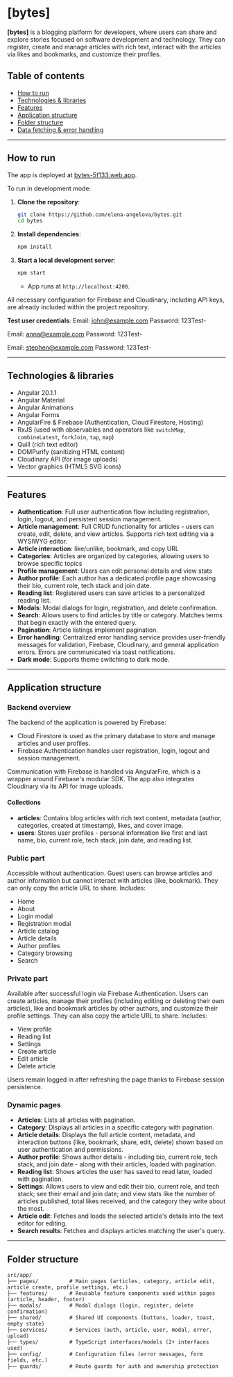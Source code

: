 # [bytes]

**[bytes]** is a blogging platform for developers, where users can share and explore stories focused on software development and technology. They can register, create and manage articles with rich text, interact with the articles via likes and bookmarks, and customize their profiles.

## Table of contents

- [How to run](#how-to-run)
- [Technologies & libraries](#technologies--libraries)
- [Features](#features)
- [Application structure](#project-structure)
- [Folder structure](#folder-structure)
- [Data fetching & error handling](#data-fetching--error-handling)

---

## How to run

The app is deployed at [bytes-5f133.web.app](https://bytes-5f133.web.app).

To run in development mode:

1. **Clone the repository**:

   ```bash
   git clone https://github.com/elena-angelova/bytes.git
   cd bytes
   ```

2. **Install dependencies**:

   ```bash
   npm install
   ```

3. **Start a local development server**:
   ```bash
   npm start
   ```
   - App runs at `http://localhost:4200`.

All necessary configuration for Firebase and Cloudinary, including API keys, are already included within the project repository.

**Test user credentials**:
Email: john@example.com
Password: 123Test-

Email: anna@example.com
Password: 123Test-

Email: stephen@example.com
Password: 123Test-

---

## Technologies & libraries

- Angular 20.1.1
- Angular Material
- Angular Animations
- Angular Forms
- AngularFire & Firebase (Authentication, Cloud Firestore, Hosting)
- RxJS (used with observables and operators like `switchMap`, `combineLatest`, `forkJoin`, `tap`, `map`)
- Quill (rich text editor)
- DOMPurify (sanitizing HTML content)
- Cloudinary API (for image uploads)
- Vector graphics (HTML5 SVG icons)

---

## Features

- **Authentication**: Full user authentication flow including registration, login, logout, and persistent session management.
- **Article management**: Full CRUD functionality for articles - users can create, edit, delete, and view articles. Supports rich text editing via a WYSIWYG editor.
- **Article interaction**: like/unlike, bookmark, and copy URL
- **Categories**: Articles are organized by categories, allowing users to browse specific topics
- **Profile management**: Users can edit personal details and view stats
- **Author profile**: Each author has a dedicated profile page showcasing their bio, current role, tech stack and join date.
- **Reading list**: Registered users can save articles to a personalized reading list.
- **Modals**: Modal dialogs for login, registration, and delete confirmation.
- **Search**: Allows users to find articles by title or category. Matches terms that begin exactly with the entered query.
- **Pagination**: Article listings implement pagination.
- **Error handling**: Centralized error handling service provides user-friendly messages for validation, Firebase, Cloudinary, and general application errors. Errors are communicated via toast notifications.
- **Dark mode**: Supports theme switching to dark mode.

---

## Application structure

### Backend overview

The backend of the application is powered by Firebase:

- Cloud Firestore is used as the primary database to store and manage articles and user profiles.
- Firebase Authentication handles user registration, login, logout and session management.

Communication with Firebase is handled via AngularFire, which is a wrapper around Firebase's modular SDK.
The app also integrates Cloudinary via its API for image uploads.

#### Collections

- **articles**: Contains blog articles with rich text content, metadata (author, categories, created at timestamp), likes, and cover image.
- **users**: Stores user profiles - personal information like first and last name, bio, current role, tech stack, join date, and reading list.

### Public part

Accessible without authentication. Guest users can browse articles and author information but cannot interact with articles (like, bookmark). They can only copy the article URL to share.
Includes:

- Home
- About
- Login modal
- Registration modal
- Article catalog
- Article details
- Author profiles
- Category browsing
- Search

### Private part

Available after successful login via Firebase Authentication. Users can create articles, manage their profiles (including editing or deleting their own articles), like and bookmark articles by other authors, and customize their profile settings. They can also copy the article URL to share.
Includes:

- View profile
- Reading list
- Settings
- Create article
- Edit article
- Delete article

Users remain logged in after refreshing the page thanks to Firebase session persistence.

### Dynamic pages

- **Articles**: Lists all articles with pagination.
- **Category**: Displays all articles in a specific category with pagination.
- **Article details**: Displays the full article content, metadata, and interaction buttons (like, bookmark, share, edit, delete) shown based on user authentication and permissions.
- **Author profile**: Shows author details - including bio, current role, tech stack, and join date - along with their articles, loaded with pagination.
- **Reading list**: Shows articles the user has saved to read later, loaded with pagination.
- **Settings**: Allows users to view and edit their bio, current role, and tech stack; see their email and join date; and view stats like the number of articles published, total likes received, and the category they write about the most.
- **Article edit**: Fetches and loads the selected article's details into the text editor for editing.
- **Search results**: Fetches and displays articles matching the user's query.

---

## Folder structure

```
src/app/
├── pages/          # Main pages (articles, category, article edit, article create, profile settings, etc.)
├── features/       # Reusable feature components used within pages (article, header, footer)
├── modals/         # Modal dialogs (login, register, delete confirmation)
├── shared/         # Shared UI components (buttons, loader, toast, empty state)
├── services/       # Services (auth, article, user, modal, error, upload)
├── types/          # TypeScript interfaces/models (2+ interfaces used)
├── config/         # Configuration files (error messages, form fields, etc.)
├── guards/         # Route guards for auth and ownership protection
```
